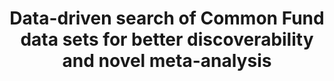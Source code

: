 ---
affilliation: UNIVERSITY OF CALIFORNIA AT DAVIS
description: NIH Common Fund (CF) programs have produced a number of unique and high-value
  data sets. To solve complex biomedical questions, we need to find related data sets
  that can be co-analyzed for specific study purposes. Many of the current search
  techniques depend on data descriptors which differ across CF programs and may be
  incomplete or inaccurate. Many of these experiments output lists of genes significant
  to certain biomedical conditions. We are proposing to use these gene lists to find
  similar data sets. This approach will not only enable searching across CF data sets
  but also can connect them to other experiments in other databases and biomedical
  catalogs, e.g., databases containing disease-gene associations and molecular pathways.
  To achieve this aim, we will implement an efficient linear algorithm to calculate
  similarities between large numbers of gene sets. Our prototype tool, DBRetina, uses
  this algorithm to build huge similarity networks in few minutes using minimal computational
  resources. DBRetina serves as the foundation for CurIndex, a study similarity graph
  database that connects multiple health-related resources. DBRetina and CurIndex
  will allow advanced search for related CF experiments and facilitate better interpretation
  of biomedical data.
end_date: '2024-09-19T12:00:00-04:00'
grant_num: R03OD034502
pi: BROWN, C TITUS
title: Data-driven search of Common Fund data sets for better discoverability and
  novel meta-analysis
---